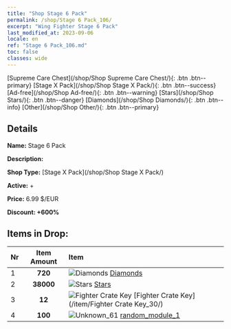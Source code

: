 ```yaml
---
title: "Shop Stage 6 Pack"
permalink: /shop/Stage 6 Pack_106/
excerpt: "Wing Fighter Stage 6 Pack"
last_modified_at: 2023-09-06
locale: en
ref: "Stage 6 Pack_106.md"
toc: false
classes: wide
---
```



  [Supreme Care Chest](/shop/Shop Supreme Care Chest/){: .btn .btn--primary}   [Stage X Pack](/shop/Shop Stage X Pack/){: .btn .btn--success}   [Ad-free](/shop/Shop Ad-free/){: .btn .btn--warning}   [Stars](/shop/Shop Stars/){: .btn .btn--danger}   [Diamonds](/shop/Shop Diamonds/){: .btn .btn--info}   [Other](/shop/Shop Other/){: .btn .btn--primary} 

## Details

 **Name:** Stage 6 Pack 

 **Description:** 

 **Shop Type:** [Stage X Pack](/shop/Shop Stage X Pack/)

 **Active:** + 

 **Price:** 6.99 $/EUR 

 **Discount: +600%** 



## Items in Drop:

  |  Nr | Item Amount  |       Item       |
  |:----|:------------:|:-----------------|
  | 1 | **720**  | ![Diamonds](/images/item/Diamonds_p.png) [Diamonds](/item/Diamonds_15/) | 
  | 2 | **38000**  | ![Stars](/images/item/Stars_p.png) [Stars](/item/Stars_2/) | 
  | 3 | **12**  | ![Fighter Crate Key](/images/item/Fighter_Crate_Key_p.png) [Fighter Crate Key](/item/Fighter Crate Key_30/) | 
  | 4 | **100**  | ![Unknown_61](/images/item/random_module_1_p.png) [random_module_1](/item/random_module_1_61/) | 

